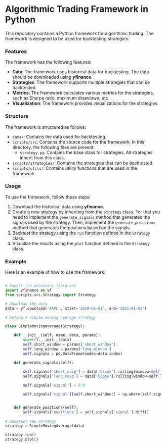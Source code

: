 # Algorithmic Trading Framework in Python

This repository contains a Python framework for algorithmic trading. The framework is designed to be used for backtesting strategies. 

### Features 

The framework has the following features:

- **Data**: The framework uses historical data for backtesting. The data should be downloaded using **yfinance**.
- **Strategies**: The framework supports multiple strategies that can be backtested.
- **Metrics**: The framework calculates various metrics for the strategies, such as Sharpe ratio, maximum drawdown, etc.
- **Visualization**: The framework provides visualizations for the strategies.

### Structure

The framework is structured as follows:

- `data/`: Contains the data used for backtesting.
- `scripts/src`: Contains the source code for the framework. In this directory, the following files are present:
  - `strategy.py`: Contains the base class for strategies. All strategies inherit from this class.
- `scripts/strategies/`: Contains the strategies that can be backtested.
- `scripts/utils/`: Contains utility functions that are used in the framework.

### Usage

To use the framework, follow these steps:

1. Download the historical data using **yfinance**.
2. Create a new strategy by inheriting from the `Strategy` class. For that you need to implement the `generate_signals` method that generates the signals used by the strategy. Then, implement the `generate_positions` method that generates the positions based on the signals.
3. Backtest the strategy using the `run` function defined in the `Strategy` class.
4. Visualize the results using the `plot` function defined in the `Strategy` class.

### Example

Here is an example of how to use the framework:

```python

# Import the necessary libraries
import yfinance as yf
from scripts.src.Strategy import Strategy

# Download the data
data = yf.download('AAPL', start='2010-01-01', end='2021-01-01')

# Define a simple moving average strategy

class SimpleMovingAverage(Strategy):

    def __init__(self, name, data, params):
        super().__init__(data)
        self.short_window = params['short_window']
        self.long_window = params['long_window']
        self.signals = pd.DataFrame(index=data.index)

    def generate_signals(self):
        
        self.signals['short_mavg'] = data['Close'].rolling(window=self.short_window, min_periods=1, center=False).mean()
        self.signals['long_mavg'] = data['Close'].rolling(window=self.long_window, min_periods=1, center=False).mean()

        self.signals['signal'] = 0.0

        self.signals['signal'][self.short_window:] = np.where(self.signals['short_mavg'][self.short_window:] > self.signals['long_mavg'][self.short_window:], 1.0, 0.0)


    def generate_positions(self):
        self.signals['positions'] = self.signals['signal'].diff()
    
# Backtest the strategy
strategy = SimpleMovingAverage(data)

strategy.run()
strategy.plot()

```



